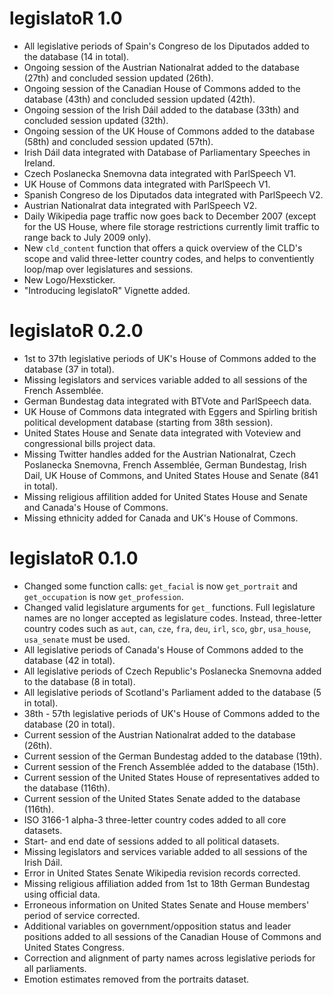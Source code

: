 # legislatoR 1.0
  
* All legislative periods of Spain's Congreso de los Diputados added to the database (14 in total).
* Ongoing session of the Austrian Nationalrat added to the database (27th) and concluded session updated (26th).
* Ongoing session of the Canadian House of Commons added to the database (43th) and concluded session updated (42th).
* Ongoing session of the Irish Dáil added to the database (33th) and concluded session updated (32th).
* Ongoing session of the UK House of Commons added to the database (58th) and concluded session updated (57th).
* Irish Dáil data integrated with Database of Parliamentary Speeches in Ireland.
* Czech Poslanecka Snemovna data integrated with ParlSpeech V1.
* UK House of Commons data integrated with ParlSpeech V1.
* Spanish Congreso de los Diputados data integrated with ParlSpeech V2.
* Austrian Nationalrat data integrated with ParlSpeech V2.
* Daily Wikipedia page traffic now goes back to December 2007 (except for the US House, where file storage restrictions currently limit traffic to range back to July 2009 only).
* New `cld_content` function that offers a quick overview of the CLD's scope and valid three-letter country codes, and helps to conventiently loop/map over legislatures and sessions.
* New Logo/Hexsticker.
* "Introducing legislatoR" Vignette added.


# legislatoR 0.2.0

* 1st to 37th legislative periods of UK's House of Commons added to the database (37 in total).
* Missing legislators and services variable added to all sessions of the French Assemblée.
* German Bundestag data integrated with BTVote and ParlSpeech data.
* UK House of Commons data integrated with Eggers and Spirling british political development database (starting from 38th session).
* United States House and Senate data integrated with Voteview and congressional bills project data.
* Missing Twitter handles added for the Austrian Nationalrat, Czech Poslanecka Snemovna, French Assemblée, German Bundestag, Irish Dail, UK House of Commons, and United States House and Senate (841 in total).
* Missing religious affilition added for United States House and Senate and Canada's House of Commons.
* Missing ethnicity added for Canada and UK's House of Commons.

# legislatoR 0.1.0

* Changed some function calls: `get_facial` is now `get_portrait` and `get_occupation` is now `get_profession`.
* Changed valid legislature arguments for `get_` functions. Full legislature names are no longer accepted as legislature codes. Instead, three-letter country codes such as `aut`, `can`, `cze`, `fra`, `deu`, `irl`, `sco`, `gbr`, `usa_house`, `usa_senate` must be used.
* All legislative periods of Canada's House of Commons added to the database (42 in total).
* All legislative periods of Czech Republic's Poslanecka Snemovna added to the database (8 in total).
* All legislative periods of Scotland's Parliament added to the database (5 in total).
* 38th - 57th legislative periods of UK's House of Commons added to the database (20 in total).
* Current session of the Austrian Nationalrat added to the database (26th).
* Current session of the German Bundestag added to the database (19th).
* Current session of the French Assemblée added to the database (15th).
* Current session of the United States House of representatives added to the database (116th).
* Current session of the United States Senate added to the database (116th).
* ISO 3166-1 alpha-3 three-letter country codes added to all core datasets.
* Start- and end date of sessions added to all political datasets.
* Missing legislators and services variable added to all sessions of the Irish Dáil.
* Error in United States Senate Wikipedia revision records corrected.
* Missing religious affiliation added from 1st to 18th German Bundestag using official data.
* Erroneous information on United States Senate and House members' period of service corrected.
* Additional variables on government/opposition status and leader positions added to all sessions of the Canadian House of Commons and United States Congress.
* Correction and alignment of party names across legislative periods for all parliaments.
* Emotion estimates removed from the portraits dataset.
